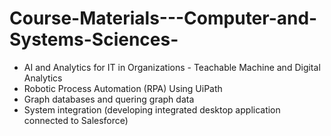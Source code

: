 # Course-Materials---Computer-and-Systems-Sciences-
- AI and Analytics for IT in Organizations - Teachable Machine and Digital Analytics
- Robotic Process Automation (RPA) Using UiPath
- Graph databases and quering graph data
- System integration (developing integrated desktop application connected to Salesforce)
